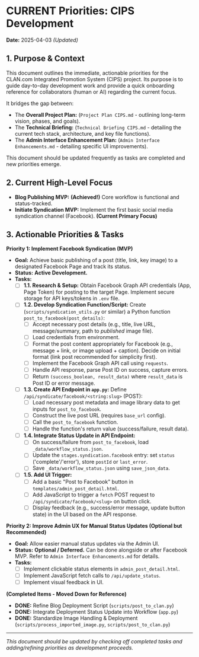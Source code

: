 # CURRENT Priorities: CIPS Development

**Date:** 2025-04-03 *(Updated)*

## 1. Purpose & Context

This document outlines the immediate, actionable priorities for the CLAN.com Integrated Promotion System (CIPS) project. Its purpose is to guide day-to-day development work and provide a quick onboarding reference for collaborators (human or AI) regarding the current focus.

It bridges the gap between:
*   The **Overall Project Plan:** (`Project Plan CIPS.md` - outlining long-term vision, phases, and goals).
*   The **Technical Briefing:** (`Technical Briefing CIPS.md` - detailing the current tech stack, architecture, and key file functions).
*   The **Admin Interface Enhancement Plan:** (`Admin Interface Enhancements.md` - detailing specific UI improvements).

This document should be updated frequently as tasks are completed and new priorities emerge.

## 2. Current High-Level Focus

*   **Blog Publishing MVP:** **(Achieved!)** Core workflow is functional and status-tracked.
*   **Initiate Syndication MVP:** Implement the first basic social media syndication channel (Facebook). **(Current Primary Focus)**

## 3. Actionable Priorities & Tasks

**Priority 1: Implement Facebook Syndication (MVP)**

*   **Goal:** Achieve basic publishing of a post (title, link, key image) to a designated Facebook Page and track its status.
*   **Status:** **Active Development.**
*   **Tasks:**
    *   [ ] **1.1. Research & Setup:** Obtain Facebook Graph API credentials (App, Page Token) for posting to the target Page. Implement secure storage for API keys/tokens in `.env` file.
    *   [ ] **1.2. Develop Syndication Function/Script:** Create (`scripts/syndication_utils.py` or similar) a Python function `post_to_facebook(post_details)`:
        *   [ ] Accept necessary post details (e.g., title, live URL, message/summary, path to *published* image file).
        *   [ ] Load credentials from environment.
        *   [ ] Format the post content appropriately for Facebook (e.g., message + link, or image upload + caption). Decide on initial format (link post recommended for simplicity first).
        *   [ ] Implement the Facebook Graph API call using `requests`.
        *   [ ] Handle API response, parse Post ID on success, capture errors.
        *   [ ] Return `(success_boolean, result_data)` where `result_data` is Post ID or error message.
    *   [ ] **1.3. Create API Endpoint in `app.py`:** Define `/api/syndicate/facebook/<string:slug>` (POST):
        *   [ ] Load necessary post metadata and image library data to get inputs for `post_to_facebook`.
        *   [ ] Construct the live post URL (requires `base_url` config).
        *   [ ] Call the `post_to_facebook` function.
        *   [ ] Handle the function's return value (success/failure, result data).
    *   [ ] **1.4. Integrate Status Update in API Endpoint:**
        *   [ ] On success/failure from `post_to_facebook`, load `_data/workflow_status.json`.
        *   [ ] Update the `stages.syndication.facebook` entry: set `status` ('complete'/'error'), store `postId` or `last_error`.
        *   [ ] Save `_data/workflow_status.json` using `save_json_data`.
    *   [ ] **1.5. Add UI Trigger:**
        *   [ ] Add a basic "Post to Facebook" button in `templates/admin_post_detail.html`.
        *   [ ] Add JavaScript to trigger a `fetch` POST request to `/api/syndicate/facebook/<slug>` on button click.
        *   [ ] Display feedback (e.g., success/error message, update button state) in the UI based on the API response.

**Priority 2: Improve Admin UX for Manual Status Updates (Optional but Recommended)**

*   **Goal:** Allow easier manual status updates via the Admin UI.
*   **Status:** **Optional / Deferred.** Can be done alongside or after Facebook MVP. Refer to `Admin Interface Enhancements.md` for details.
*   **Tasks:**
    *   [ ] Implement clickable status elements in `admin_post_detail.html`.
    *   [ ] Implement JavaScript fetch calls to `/api/update_status`.
    *   [ ] Implement visual feedback in UI.

**(Completed Items - Moved Down for Reference)**

*   **DONE:** Refine Blog Deployment Script (`scripts/post_to_clan.py`)
*   **DONE:** Integrate Deployment Status Update into Workflow (`app.py`)
*   **DONE:** Standardize Image Handling & Deployment (`scripts/process_imported_image.py`, `scripts/post_to_clan.py`)

---

*This document should be updated by checking off completed tasks and adding/refining priorities as development proceeds.*